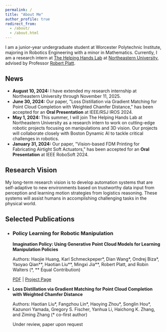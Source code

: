 ```yaml
---
permalink: /
title: "About Me"
author_profile: true
redirect_from: 
  - /about/
  - /about.html
---
```


I am a junior-year undergraduate student at Worcester Polytechnic Institute, majoring in Robotics Engineering with a minor in Mathematics. Currently, I am a research intern at [The Helping Hands Lab](https://www2.ccs.neu.edu/research/helpinghands/) at [Northeastern University](https://www.northeastern.edu/), advised by Professor [Robert Platt](https://www.khoury.northeastern.edu/people/robert-platt/).

## News

- **August 10, 2024:** I have extended my research internship at Northeastern University through November 11, 2025.
- **June 30, 2024:** Our paper, "Loss Distillation via Gradient Matching for Point Cloud Completion with Weighted Chamfer Distance," has been accepted for an **Oral Presentation** at IEEE/RSJ IROS 2024.
- **May 1, 2024:** This summer, I will join The Helping Hands Lab at Northeastern University as a research intern to work on cutting-edge robotic projects focusing on manipulations and 3D vision. Our projects will collaborate closely with Boston Dynamic AI to tackle critical challenges in robotics.
- **January 31, 2024:** Our paper, "Vision-based FDM Printing for Fabricating Airtight Soft Actuators," has been accepted for an **Oral Presentation** at IEEE RoboSoft 2024.

## Research Vision

My long-term research vision is to develop automation systems that are self-adaptive to new environments based on trustworthy data input from perception and learning motion strategies from logistics reasoning. These systems will assist humans in accomplishing challenging tasks in the physical world.

## Selected Publications

<div class="selected-publications">
    <ul>
        <li>
            <h3>Policy Learning for Robotic Manipulation</h3>
            <p><strong>Imagination Policy: Using Generative Point Cloud Models for Learning Manipulation Policies</strong></p>
            <p>Authors: Haojie Huang, Karl Schmeckpeper*, Dian Wang*, Ondrej Biza*, Yaoyao Qian**, Haotian Liu**, Mingxi Jia**, Robert Platt, and Robin Walters (*, ** Equal Contribution)</p>
            <p><a href="PDF_LINK">PDF</a> | <a href="PROJECT_PAGE_LINK">Project Page</a></p>
        </li>
        <li>
<!--             <h3>Deep Learning Optimization for 3D Vision</h3>
            <p><strong>Set-to-Set Similarity Learning via Nearest Neighbor Matching with Gumbel Prior: A Probability Measure</strong></p>
            <p>Authors: Haotian Liu*, Fangzhou Lin*, Haichong Zhang, Kazunori Yamada, Vijaya B Kolachalama, Venkatesh Saligrama, and Ziming Zhang (* co-first author)</p>
            <p>Under review, paper upon request</p> -->
            <p><strong>Loss Distillation via Gradient Matching for Point Cloud Completion with Weighted Chamfer Distance</strong></p>
            <p>Authors: Haotian Liu*, Fangzhou Lin*, Haoying Zhou*, Songlin Hou*, Kazunori Yamada, Gregory S. Fischer, Yanhua Li, Haichong K. Zhang, and Ziming Zhang (* co-first author)</p>
            <p>Under review, paper upon request</p>
        </li>
    </ul>
</div>
